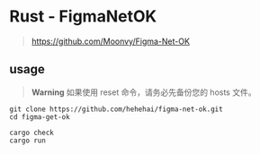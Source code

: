 # Rust - FigmaNetOK

> https://github.com/Moonvy/Figma-Net-OK

## usage

> **Warning**
> 如果使用 reset 命令，请务必先备份您的 hosts 文件。

```
git clone https://github.com/hehehai/figma-net-ok.git
cd figma-get-ok

cargo check
cargo run
```
